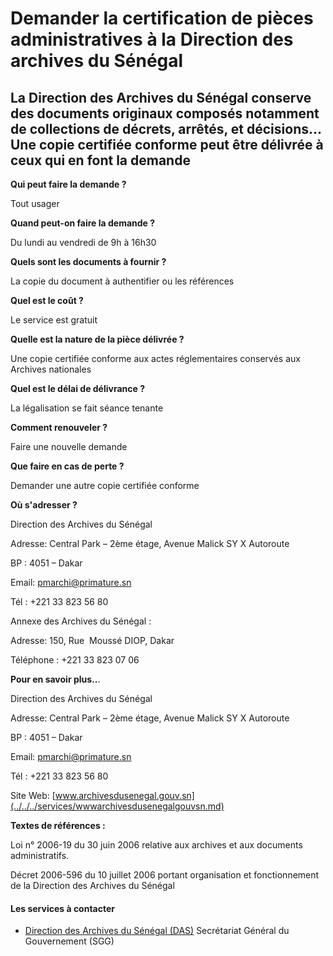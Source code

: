 # Demander la certification de pièces administratives à la Direction des archives du Sénégal

La Direction des Archives du Sénégal conserve des documents originaux composés notamment de collections de décrets, arrêtés, et décisions... Une copie certifiée conforme peut être délivrée à ceux qui en font la demande
--------------------------------------------------------------------------------------------------------------------------------------------------------------------------------------------------------------------------

**Qui peut faire la demande ?**

Tout usager

**Quand peut-on faire la demande ?**

Du lundi au vendredi de 9h à 16h30

**Quels sont les documents à fournir ?**

La copie du document à authentifier ou les références

**Quel est le coût ?**

Le service est gratuit

**Quelle est la nature de la pièce délivrée ?**

Une copie certifiée conforme aux actes réglementaires conservés aux Archives nationales

**Quel est le délai de délivrance ?**

La légalisation se fait séance tenante

**Comment renouveler ?**

Faire une nouvelle demande

**Que faire en cas de perte ?**

Demander une autre copie certifiée conforme                         

**Où s'adresser ?**

Direction des Archives du Sénégal

Adresse: Central Park – 2ème étage, Avenue Malick SY X Autoroute

BP : 4051 – Dakar

Email: [pmarchi@primature.sn](../../../services/pmarchiprimaturesn.md)

Tél : +221 33 823 56 80

Annexe des Archives du Sénégal :

Adresse: 150, Rue  Moussé DIOP, Dakar   

Téléphone : +221 33 823 07 06

**Pour en savoir plus..**.

Direction des Archives du Sénégal

Adresse: Central Park – 2ème étage, Avenue Malick SY X Autoroute

BP : 4051 – Dakar

Email: [pmarchi@primature.sn](../../../services/pmarchiprimaturesn.md)

Tél : +221 33 823 56 80  

Site Web: [www.archivesdusenegal.gouv.sn](../../../services/wwwarchivesdusenegalgouvsn.md)

**Textes de références :**

Loi n° 2006-19 du 30 juin 2006 relative aux archives et aux documents administratifs.

Décret 2006-596 du 10 juillet 2006 portant organisation et fonctionnement de la Direction des Archives du Sénégal

[](../../../services/.md)

#### Les services à contacter

*   [Direction des Archives du Sénégal (DAS)](../../../services/direction-des-archives-du-senegal-das.md) Secrétariat Général du Gouvernement (SGG)